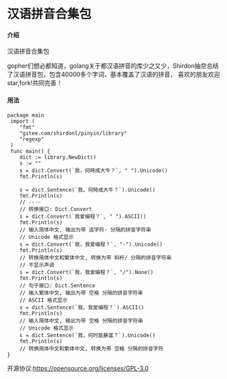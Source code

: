 # 汉语拼音合集包

#### 介绍
汉语拼音合集包

gopher们想必都知道，golang关于都汉语拼音的库少之又少，Shirdon抽空总结了汉语拼音包，包含40000多个字词，基本覆盖了汉语的拼音，
喜欢的朋友欢迎star,fork!共同完善！

#### 用法
```
package main
 import (
 	"fmt"
 	"gitee.com/shirdonl/pinyin/library"
 	"regexp"
 )
 func main() {
 	dict := library.NewDict()
 	s := ""
 	s = dict.Convert(`我，何時成大牛？`, " ").Unicode()
 	fmt.Println(s)
 	
 	s = dict.Sentence(`我，何時成大牛？`).Unicode()
 	fmt.Println(s)
 	// ----
 	// 转换接口: Dict.Convert
 	s = dict.Convert(`我爱编程？`, " ").ASCII()
 	fmt.Println(s)
 	// 输入简体中文, 输出为带 连字符- 分隔的拼音字符串
 	// Unicode 格式显示
 	s = dict.Convert(`我，我爱编程？`, "-").Unicode()
 	fmt.Println(s)
 	// 转换简体中文和繁体中文, 转换为带 斜杆/ 分隔的拼音字符串
 	// 不显示声调
 	s = dict.Convert(`我，我爱编程？`, "/").None()
 	fmt.Println(s)
 	// 句子接口: Dict.Sentence
 	// 输入繁体中文, 输出为带 空格 分隔的拼音字符串
 	// ASCII 格式显示
 	s = dict.Sentence(`我，我爱编程？`).ASCII()
 	fmt.Println(s)
 	// 输入简体中文, 输出为带 空格 分隔的拼音字符串
 	// Unicode 格式显示
 	s = dict.Sentence(`我，何时能暴富？`).Unicode()
 	fmt.Println(s)
 	// 转换简体中文和繁体中文, 转换为带 空格 分隔的拼音字符
}
```
开源协议:https://opensource.org/licenses/GPL-3.0